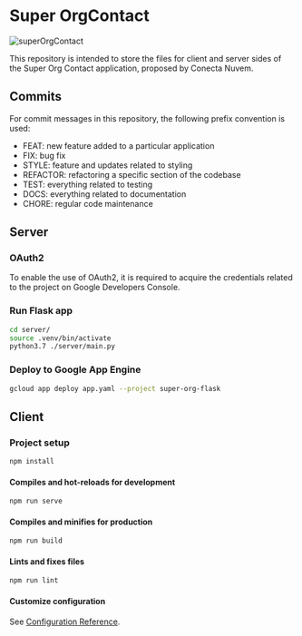 # Super OrgContact
![superOrgContact](https://user-images.githubusercontent.com/38052584/109373827-03d75700-7890-11eb-83fc-ae627d275427.png)

This repository is intended to store the files for client and server sides of the Super Org Contact application, proposed by Conecta Nuvem.

## Commits
For commit messages in this repository, the following prefix convention is used:
- FEAT: new feature added to a particular application
- FIX: bug fix
- STYLE: feature and updates related to styling
- REFACTOR: refactoring a specific section of the codebase
- TEST: everything related to testing
- DOCS: everything related to documentation
- CHORE: regular code maintenance

## Server
### OAuth2
To enable the use of OAuth2, it is required to acquire the credentials related to the project on Google Developers Console.

### Run Flask app
```bash
cd server/
source .venv/bin/activate
python3.7 ./server/main.py
```

### Deploy to Google App Engine
```bash
gcloud app deploy app.yaml --project super-org-flask
```

## Client

### Project setup
```bash
npm install
```

#### Compiles and hot-reloads for development
```bash
npm run serve
```

#### Compiles and minifies for production
```bash
npm run build
```

#### Lints and fixes files
```bash
npm run lint
```

#### Customize configuration
See [Configuration Reference](https://cli.vuejs.org/config/).
